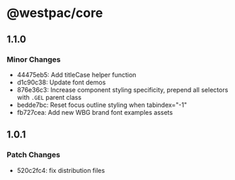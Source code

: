 # @westpac/core

## 1.1.0

### Minor Changes

- 44475eb5: Add titleCase helper function
- d1c90c38: Update font demos
- 876e36c3: Increase component styling specificity, prepend all selectors with `.GEL` parent class
- bedde7bc: Reset focus outline styling when tabindex="-1"
- fb727cea: Add new WBG brand font examples assets

## 1.0.1

### Patch Changes

- 520c2fc4: fix distribution files
